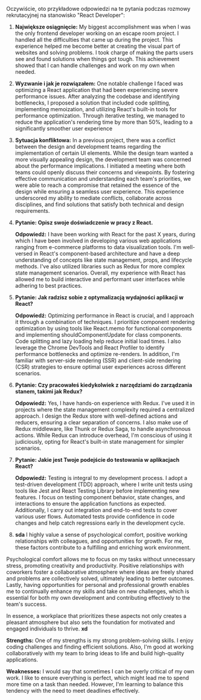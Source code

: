 Oczywiście, oto przykładowe odpowiedzi na te pytania podczas rozmowy rekrutacyjnej na stanowisko "React Developer":

1. **Największe osiągnięcie:**
   My biggest accomplishment was when I was the only frontend developer working on an escape room project. I handled all the difficulties that came up during the project. This experience helped me become better at creating the visual part of websites and solving problems. I took charge of making the parts users see and found solutions when things got tough. This achievement showed that I can handle challenges and work on my own when needed.

2. **Wyzwanie i jak je rozwiązałem:**
   One notable challenge I faced was optimizing a React application that had been experiencing severe performance issues. After analyzing the codebase and identifying bottlenecks, I proposed a solution that included code splitting, implementing memoization, and utilizing React's built-in tools for performance optimization. Through iterative testing, we managed to reduce the application's rendering time by more than 50%, leading to a significantly smoother user experience

3. **Sytuacja konfliktowa:**
   In a previous project, there was a conflict between the design and development teams regarding the implementation of certain UI elements. While the design team wanted a more visually appealing design, the development team was concerned about the performance implications. I initiated a meeting where both teams could openly discuss their concerns and viewpoints. By fostering effective communication and understanding each team's priorities, we were able to reach a compromise that retained the essence of the design while ensuring a seamless user experience. This experience underscored my ability to mediate conflicts, collaborate across disciplines, and find solutions that satisfy both technical and design requirements.

4. **Pytanie: Opisz swoje doświadczenie w pracy z React.**

   **Odpowiedź:** I have been working with React for the past X years, during which I have been involved in developing various web applications ranging from e-commerce platforms to data visualization tools. I'm well-versed in React's component-based architecture and have a deep understanding of concepts like state management, props, and lifecycle methods. I've also utilized libraries such as Redux for more complex state management scenarios. Overall, my experience with React has allowed me to build interactive and performant user interfaces while adhering to best practices.

5. **Pytanie: Jak radzisz sobie z optymalizacją wydajności aplikacji w React?**

   **Odpowiedź:** Optimizing performance in React is crucial, and I approach it through a combination of techniques. I prioritize component rendering optimization by using tools like React.memo for functional components and implementing shouldComponentUpdate for class components. Code splitting and lazy loading help reduce initial load times. I also leverage the Chrome DevTools and React Profiler to identify performance bottlenecks and optimize re-renders. In addition, I'm familiar with server-side rendering (SSR) and client-side rendering (CSR) strategies to ensure optimal user experiences across different scenarios.

6. **Pytanie: Czy pracowałeś kiedykolwiek z narzędziami do zarządzania stanem, takimi jak Redux?**

   **Odpowiedź:** Yes, I have hands-on experience with Redux. I've used it in projects where the state management complexity required a centralized approach. I design the Redux store with well-defined actions and reducers, ensuring a clear separation of concerns. I also make use of Redux middleware, like Thunk or Redux Saga, to handle asynchronous actions. While Redux can introduce overhead, I'm conscious of using it judiciously, opting for React's built-in state management for simpler scenarios.

7. **Pytanie: Jakie jest Twoje podejście do testowania w aplikacjach React?**

   **Odpowiedź:** Testing is integral to my development process. I adopt a test-driven development (TDD) approach, where I write unit tests using tools like Jest and React Testing Library before implementing new features. I focus on testing component behavior, state changes, and interactions to ensure the application functions as expected. Additionally, I carry out integration and end-to-end tests to cover various user flows. Automated tests provide confidence in code changes and help catch regressions early in the development cycle.

8. **sda**
   I highly value a sense of psychological comfort, positive working relationships with colleagues, and opportunities for growth. For me, these factors contribute to a fulfilling and enriching work environment.

Psychological comfort allows me to focus on my tasks without unnecessary stress, promoting creativity and productivity. Positive relationships with coworkers foster a collaborative atmosphere where ideas are freely shared and problems are collectively solved, ultimately leading to better outcomes. Lastly, having opportunities for personal and professional growth enables me to continually enhance my skills and take on new challenges, which is essential for both my own development and contributing effectively to the team's success.

In essence, a workplace that prioritizes these aspects not only creates a pleasant atmosphere but also sets the foundation for motivated and engaged individuals to thrive.
**xd**

**Strengths:**
One of my strengths is my strong problem-solving skills. I enjoy coding challenges and finding efficient solutions. Also, I'm good at working collaboratively with my team to bring ideas to life and build high-quality applications.

**Weaknesses:**
I would say that sometimes I can be overly critical of my own work. I like to ensure everything is perfect, which might lead me to spend more time on a task than needed. However, I'm learning to balance this tendency with the need to meet deadlines effectively.
